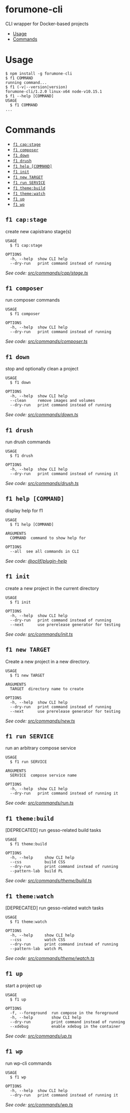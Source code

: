 forumone-cli
============
CLI wrapper for Docker-based projects

<!-- toc -->
* [Usage](#usage)
* [Commands](#commands)
<!-- tocstop -->
# Usage
<!-- usage -->
```sh-session
$ npm install -g forumone-cli
$ f1 COMMAND
running command...
$ f1 (-v|--version|version)
forumone-cli/1.2.0 linux-x64 node-v10.15.1
$ f1 --help [COMMAND]
USAGE
  $ f1 COMMAND
...
```
<!-- usagestop -->
# Commands
<!-- commands -->
* [`f1 cap:stage`](#f-1-capstage)
* [`f1 composer`](#f-1-composer)
* [`f1 down`](#f-1-down)
* [`f1 drush`](#f-1-drush)
* [`f1 help [COMMAND]`](#f-1-help-command)
* [`f1 init`](#f-1-init)
* [`f1 new TARGET`](#f-1-new-target)
* [`f1 run SERVICE`](#f-1-run-service)
* [`f1 theme:build`](#f-1-themebuild)
* [`f1 theme:watch`](#f-1-themewatch)
* [`f1 up`](#f-1-up)
* [`f1 wp`](#f-1-wp)

## `f1 cap:stage`

create new capistrano stage(s)

```
USAGE
  $ f1 cap:stage

OPTIONS
  -h, --help  show CLI help
  --dry-run   print command instead of running
```

_See code: [src/commands/cap/stage.ts](https://github.com/forumone/forumone-cli/blob/v1.2.0/src/commands/cap/stage.ts)_

## `f1 composer`

run composer commands

```
USAGE
  $ f1 composer

OPTIONS
  -h, --help  show CLI help
  --dry-run   print command instead of running
```

_See code: [src/commands/composer.ts](https://github.com/forumone/forumone-cli/blob/v1.2.0/src/commands/composer.ts)_

## `f1 down`

stop and optionally clean a project

```
USAGE
  $ f1 down

OPTIONS
  -h, --help  show CLI help
  --clean     remove images and volumes
  --dry-run   print command instead of running
```

_See code: [src/commands/down.ts](https://github.com/forumone/forumone-cli/blob/v1.2.0/src/commands/down.ts)_

## `f1 drush`

run drush commands

```
USAGE
  $ f1 drush

OPTIONS
  -h, --help  show CLI help
  --dry-run   print command instead of running it
```

_See code: [src/commands/drush.ts](https://github.com/forumone/forumone-cli/blob/v1.2.0/src/commands/drush.ts)_

## `f1 help [COMMAND]`

display help for f1

```
USAGE
  $ f1 help [COMMAND]

ARGUMENTS
  COMMAND  command to show help for

OPTIONS
  --all  see all commands in CLI
```

_See code: [@oclif/plugin-help](https://github.com/oclif/plugin-help/blob/v2.1.4/src/commands/help.ts)_

## `f1 init`

create a new project in the current directory

```
USAGE
  $ f1 init

OPTIONS
  -h, --help  show CLI help
  --dry-run   print command instead of running
  --next      use prerelease generator for testing
```

_See code: [src/commands/init.ts](https://github.com/forumone/forumone-cli/blob/v1.2.0/src/commands/init.ts)_

## `f1 new TARGET`

Create a new project in a new directory.

```
USAGE
  $ f1 new TARGET

ARGUMENTS
  TARGET  directory name to create

OPTIONS
  -h, --help  show CLI help
  --dry-run   print command instead of running
  --next      use prerelease generator for testing
```

_See code: [src/commands/new.ts](https://github.com/forumone/forumone-cli/blob/v1.2.0/src/commands/new.ts)_

## `f1 run SERVICE`

run an arbitrary compose service

```
USAGE
  $ f1 run SERVICE

ARGUMENTS
  SERVICE  compose service name

OPTIONS
  -h, --help  show CLI help
  --dry-run   print command instead of running it
```

_See code: [src/commands/run.ts](https://github.com/forumone/forumone-cli/blob/v1.2.0/src/commands/run.ts)_

## `f1 theme:build`

[DEPRECATED] run gesso-related build tasks

```
USAGE
  $ f1 theme:build

OPTIONS
  -h, --help     show CLI help
  --css          build CSS
  --dry-run      print command instead of running
  --pattern-lab  build PL
```

_See code: [src/commands/theme/build.ts](https://github.com/forumone/forumone-cli/blob/v1.2.0/src/commands/theme/build.ts)_

## `f1 theme:watch`

[DEPRECATED] run gesso-related watch tasks

```
USAGE
  $ f1 theme:watch

OPTIONS
  -h, --help     show CLI help
  --css          watch CSS
  --dry-run      print command instead of running
  --pattern-lab  watch PL
```

_See code: [src/commands/theme/watch.ts](https://github.com/forumone/forumone-cli/blob/v1.2.0/src/commands/theme/watch.ts)_

## `f1 up`

start a project up

```
USAGE
  $ f1 up

OPTIONS
  -f, --foreground  run compose in the foreground
  -h, --help        show CLI help
  --dry-run         print command instead of running
  --xdebug          enable xdebug in the container
```

_See code: [src/commands/up.ts](https://github.com/forumone/forumone-cli/blob/v1.2.0/src/commands/up.ts)_

## `f1 wp`

run wp-cli commands

```
USAGE
  $ f1 wp

OPTIONS
  -h, --help  show CLI help
  --dry-run   print command instead of running it
```

_See code: [src/commands/wp.ts](https://github.com/forumone/forumone-cli/blob/v1.2.0/src/commands/wp.ts)_
<!-- commandsstop -->

